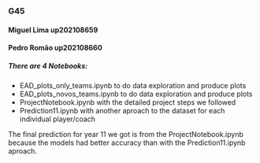 ### G45

#### Miguel Lima up202108659
#### Pedro Romão up202108660

##### There are 4 Notebooks:
- EAD_plots_only_teams.ipynb to do data exploration and produce plots
- EAD_plots_novos_teams.ipynb to do data exploration and produce plots
- ProjectNotebook.ipynb with the detailed project steps we followed
- Prediction11.ipynb with another aproach to the dataset for each individual player/coach

The final prediction for year 11 we got is from the ProjectNotebook.ipynb because the models had better accuracy than with the Prediction11.ipynb aproach.
